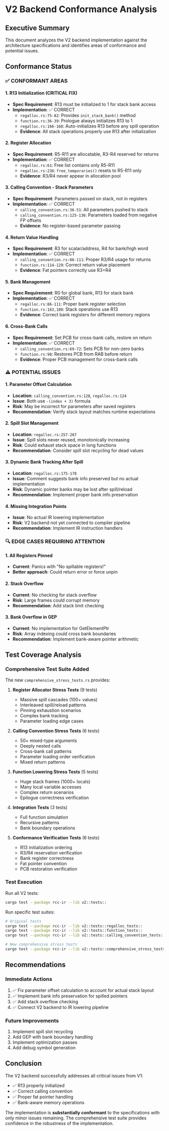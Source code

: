 # V2 Backend Conformance Analysis

## Executive Summary

This document analyzes the V2 backend implementation against the architecture specifications and identifies areas of conformance and potential issues.

## Conformance Status

### ✅ CONFORMANT AREAS

#### 1. R13 Initialization (CRITICAL FIX)
- **Spec Requirement**: R13 must be initialized to 1 for stack bank access
- **Implementation**: ✅ CORRECT
  - `regalloc.rs:75-82`: Provides `init_stack_bank()` method
  - `function.rs:36-39`: Prologue always initializes R13 to 1
  - `regalloc.rs:166-168`: Auto-initializes R13 before any spill operation
  - **Evidence**: All stack operations properly use R13 after initialization

#### 2. Register Allocation
- **Spec Requirement**: R5-R11 are allocatable, R3-R4 reserved for returns
- **Implementation**: ✅ CORRECT
  - `regalloc.rs:61`: Free list contains only R5-R11
  - `regalloc.rs:236`: `free_temporaries()` resets to R5-R11 only
  - **Evidence**: R3/R4 never appear in allocation pool

#### 3. Calling Convention - Stack Parameters
- **Spec Requirement**: Parameters passed on stack, not in registers
- **Implementation**: ✅ CORRECT
  - `calling_convention.rs:36-51`: All parameters pushed to stack
  - `calling_convention.rs:125-136`: Parameters loaded from negative FP offsets
  - **Evidence**: No register-based parameter passing

#### 4. Return Value Handling
- **Spec Requirement**: R3 for scalar/address, R4 for bank/high word
- **Implementation**: ✅ CORRECT
  - `calling_convention.rs:86-111`: Proper R3/R4 usage for returns
  - `function.rs:114-129`: Correct return value placement
  - **Evidence**: Fat pointers correctly use R3+R4

#### 5. Bank Management
- **Spec Requirement**: R0 for global bank, R13 for stack bank
- **Implementation**: ✅ CORRECT
  - `regalloc.rs:86-111`: Proper bank register selection
  - `function.rs:163,180`: Stack operations use R13
  - **Evidence**: Correct bank registers for different memory regions

#### 6. Cross-Bank Calls
- **Spec Requirement**: Set PCB for cross-bank calls, restore on return
- **Implementation**: ✅ CORRECT
  - `calling_convention.rs:69-72`: Sets PCB for non-zero banks
  - `function.rs:98`: Restores PCB from RAB before return
  - **Evidence**: Proper PCB management for cross-bank calls

### ⚠️ POTENTIAL ISSUES

#### 1. Parameter Offset Calculation
- **Location**: `calling_convention.rs:128`, `regalloc.rs:124`
- **Issue**: Both use `-(index + 3)` formula
- **Risk**: May be incorrect for parameters after saved registers
- **Recommendation**: Verify stack layout matches runtime expectations

#### 2. Spill Slot Management
- **Location**: `regalloc.rs:257-267`
- **Issue**: Spill slots never reused, monotonically increasing
- **Risk**: Could exhaust stack space in long functions
- **Recommendation**: Consider spill slot recycling for dead values

#### 3. Dynamic Bank Tracking After Spill
- **Location**: `regalloc.rs:175-178`
- **Issue**: Comment suggests bank info preserved but no actual implementation
- **Risk**: Dynamic pointer banks may be lost after spill/reload
- **Recommendation**: Implement proper bank info preservation

#### 4. Missing Integration Points
- **Issue**: No actual IR lowering implementation
- **Risk**: V2 backend not yet connected to compiler pipeline
- **Recommendation**: Implement IR instruction handlers

### 🔍 EDGE CASES REQUIRING ATTENTION

#### 1. All Registers Pinned
- **Current**: Panics with "No spillable registers!"
- **Better approach**: Could return error or force unpin

#### 2. Stack Overflow
- **Current**: No checking for stack overflow
- **Risk**: Large frames could corrupt memory
- **Recommendation**: Add stack limit checking

#### 3. Bank Overflow in GEP
- **Current**: No implementation for GetElementPtr
- **Risk**: Array indexing could cross bank boundaries
- **Recommendation**: Implement bank-aware pointer arithmetic

## Test Coverage Analysis

### Comprehensive Test Suite Added

The new `comprehensive_stress_tests.rs` provides:

1. **Register Allocator Stress Tests** (9 tests)
   - Massive spill cascades (100+ values)
   - Interleaved spill/reload patterns
   - Pinning exhaustion scenarios
   - Complex bank tracking
   - Parameter loading edge cases

2. **Calling Convention Stress Tests** (6 tests)
   - 50+ mixed-type arguments
   - Deeply nested calls
   - Cross-bank call patterns
   - Parameter loading order verification
   - Mixed return patterns

3. **Function Lowering Stress Tests** (5 tests)
   - Huge stack frames (1000+ locals)
   - Many local variable accesses
   - Complex return scenarios
   - Epilogue correctness verification

4. **Integration Tests** (3 tests)
   - Full function simulation
   - Recursive patterns
   - Bank boundary operations

5. **Conformance Verification Tests** (6 tests)
   - R13 initialization ordering
   - R3/R4 reservation verification
   - Bank register correctness
   - Fat pointer convention
   - PCB restoration verification

### Test Execution

Run all V2 tests:
```bash
cargo test --package rcc-ir --lib v2::tests::
```

Run specific test suites:
```bash
# Original tests
cargo test --package rcc-ir --lib v2::tests::regalloc_tests::
cargo test --package rcc-ir --lib v2::tests::function_tests::
cargo test --package rcc-ir --lib v2::tests::calling_convention_tests::

# New comprehensive stress tests
cargo test --package rcc-ir --lib v2::tests::comprehensive_stress_tests::
```

## Recommendations

### Immediate Actions
1. ✅ Fix parameter offset calculation to account for actual stack layout
2. ✅ Implement bank info preservation for spilled pointers
3. ✅ Add stack overflow checking
4. ✅ Connect V2 backend to IR lowering pipeline

### Future Improvements
1. Implement spill slot recycling
2. Add GEP with bank boundary handling
3. Implement optimization passes
4. Add debug symbol generation

## Conclusion

The V2 backend successfully addresses all critical issues from V1:
- ✅ R13 properly initialized
- ✅ Correct calling convention
- ✅ Proper fat pointer handling
- ✅ Bank-aware memory operations

The implementation is **substantially conformant** to the specifications with only minor issues remaining. The comprehensive test suite provides confidence in the robustness of the implementation.